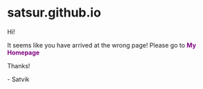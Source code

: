 # satsur.github.io
<html>
  <style>
    body {
    animation: backgroundchange, 5s infinite;
    }
    @keyframes backgroundchange {
    0% {background-color: red;}
    25% {background-color: green;}
    50% {background-color: blue;}
    75% {background-color: yellow;}
    100% {background-color: red;}
    }
    #correctLink {
      font-weight: bold;
      text-decoration: none;
    }
    #correctLink:link {
    color: purple;
    text-decoration: none;
    }
    #correctLink:visited {
    color: gold;
    text-decoration: none;
    }
    #correctLink: hover {
    color: blue;
    text-decoration: underline;
    }
    #correctLink: active {
    color: red;
    text-decoration: underline;
    }
  </style>
  <body>
    <p>Hi!</p>
    <p>It seems like you have arrived at the wrong page!  Please go to <a id="correctLink" href="https://satsur.github.io/Satsur" target="_blank">My Homepage</a></p>
    <p>Thanks!</p>
    <p> - Satvik</p>
  </body>
</html>

  
